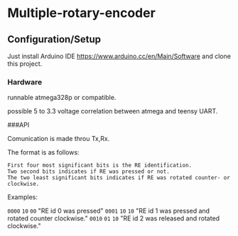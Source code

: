 # Multiple-rotary-encoder

## Configuration/Setup

Just install Arduino IDE https://www.arduino.cc/en/Main/Software and clone this project. 

### Hardware

runnable atmega328p or compatible.

possible 5 to 3.3 voltage correlation between atmega and teensy UART.

###API

Comunication is made throu Tx,Rx. 

The format is as follows:
```
First four most significant bits is the RE identification.
Two second bits indicates if RE was pressed or not.
The two least significant bits indicates if RE was rotated counter- or clockwise.
```

Examples:

`0000` `10` `00` "RE id 0 was pressed"
`0001` `10` `10` "RE id 1 was pressed and rotated counter clockwise."
`0010` `01` `10` "RE id 2 was released and rotated clockwise."
